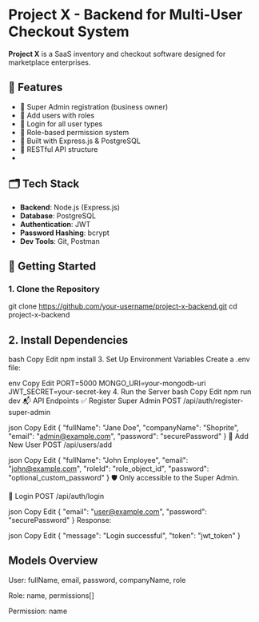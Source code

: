 # Project X - Backend for Multi-User Checkout System

**Project X** is a SaaS inventory and checkout software designed for marketplace enterprises. 
## 📌 Features

- 👑 Super Admin registration (business owner)
- 👥 Add users with roles
- 🔐 Login for all user types
- 🛂 Role-based permission system
- 🔧 Built with Express.js & PostgreSQL
- 📄 RESTful API structure
- 
## 🗂️ Tech Stack

- **Backend**: Node.js (Express.js)
- **Database**: PostgreSQL
- **Authentication**: JWT
- **Password Hashing**: bcrypt
- **Dev Tools**: Git, Postman


## 🚀 Getting Started

### 1. Clone the Repository


git clone https://github.com/your-username/project-x-backend.git
cd project-x-backend

## 2. Install Dependencies
bash
Copy
Edit
npm install
3. Set Up Environment Variables
Create a .env file:

env
Copy
Edit
PORT=5000
MONGO_URI=your-mongodb-uri
JWT_SECRET=your-secret-key
4. Run the Server
bash
Copy
Edit
npm run dev
📬 API Endpoints
✅ Register Super Admin
POST /api/auth/register-super-admin

json
Copy
Edit
{
  "fullName": "Jane Doe",
  "companyName": "Shoprite",
  "email": "admin@example.com",
  "password": "securePassword"
}
👥 Add New User
POST /api/users/add

json
Copy
Edit
{
  "fullName": "John Employee",
  "email": "john@example.com",
  "roleId": "role_object_id",
  "password": "optional_custom_password"
}
🛡️ Only accessible to the Super Admin.

🔐 Login
POST /api/auth/login

json
Copy
Edit
{
  "email": "user@example.com",
  "password": "securePassword"
}
Response:

json
Copy
Edit
{
  "message": "Login successful",
  "token": "jwt_token"
}

 ## Models Overview
User: fullName, email, password, companyName, role

Role: name, permissions[]

Permission: name
